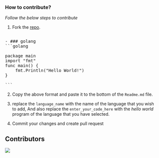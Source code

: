 ### How to contribute?

_Follow the below steps to contribute_

1. Fork the [repo](https://github.com/tonalmathew/hello-world-s).

<pre>

- ### golang
```golang

package main
import "fmt"
func main() {
    fmt.Println("Hello World!")
}

```
</pre>

2. Copy the above format and paste it to the bottom of the `Readme.md` file.

3. replace the `language_name` with the name of the language that you wish to add,
And also replace the `enter_your_code_here` with the _hello world_ program of the language that you have selected.

4. Commit your changes and create pull request

## Contributors

  <img src="https://contributors-img.web.app/image?repo=tonalmathew/hello-world-s" />
